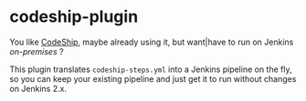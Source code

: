 # codeship-plugin

You like [CodeShip](https://codeship.com/), maybe already using it, but want|have to run on Jenkins _on-premises_ ?

This plugin translates `codeship-steps.yml` into a Jenkins pipeline on the fly, so you can keep your existing pipeline 
and just get it to run without changes on Jenkins 2.x.

